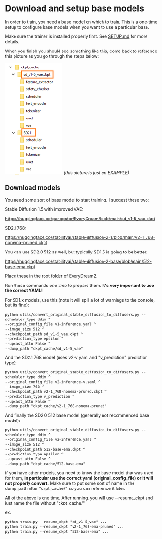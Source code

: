 # Download and setup base models

In order to train, you need a base model on which to train.  This is a one-time setup to configure base models when you want to use a particular base.

Make sure the trainer is installed properly first. See [SETUP.md](doc/SETUP.md) for more details. 

When you finish you should see something like this, come back to reference this picture as you go through the steps below:

![models](ckptcache.png) *(this picture is just an EXAMPLE)*

## Download models

You need some sort of base model to start training.  I suggest these two:

Stable Diffusion 1.5 with improved VAE:

https://huggingface.co/panopstor/EveryDream/blob/main/sd_v1-5_vae.ckpt

SD2.1 768:

https://huggingface.co/stabilityai/stable-diffusion-2-1/blob/main/v2-1_768-nonema-pruned.ckpt

You can use SD2.0 512 as well, but typically SD1.5 is going to be better.

https://huggingface.co/stabilityai/stable-diffusion-2-base/blob/main/512-base-ema.ckpt

Place these in the root folder of EveryDream2.

Run these commands *one time* to prepare them. **It's very important to use the correct YAML!**

For SD1.x models, use this (note it will spill a lot of warnings to the console, but its fine):

    python utils/convert_original_stable_diffusion_to_diffusers.py --scheduler_type ddim ^
    --original_config_file v1-inference.yaml ^
    --image_size 512 ^
    --checkpoint_path sd_v1-5_vae.ckpt ^
    --prediction_type epsilon ^
    --upcast_attn False ^
    --dump_path "ckpt_cache/sd_v1-5_vae"

And the SD2.1 768 model (uses v2-v yaml and "v_prediction" prediction type):

    python utils/convert_original_stable_diffusion_to_diffusers.py --scheduler_type ddim ^
    --original_config_file v2-inference-v.yaml ^
    --image_size 768 ^
    --checkpoint_path v2-1_768-nonema-pruned.ckpt ^
    --prediction_type v_prediction ^
    --upcast_attn False ^
    --dump_path "ckpt_cache/v2-1_768-nonema-pruned"

And finally the SD2.0 512 base model (generally not recommended base model):

    python utils/convert_original_stable_diffusion_to_diffusers.py --scheduler_type ddim ^
    --original_config_file v2-inference.yaml ^
    --image_size 512 ^
    --checkpoint_path 512-base-ema.ckpt ^
    --prediction_type epsilon ^
    --upcast_attn False ^
    --dump_path "ckpt_cache/512-base-ema"

If you have other models, you need to know the base model that was used for them, **in particular use the correct yaml (original_config_file) or it will not properly convert.** Make sure to put some sort of name in the dump_path after "ckpt_cache/" so you can reference it later.

All of the above is one time.  After running, you will use --resume_ckpt and just name the file without "ckpt_cache/"

ex.

    python train.py --resume_ckpt "sd_v1-5_vae" ...
    python train.py --resume_ckpt "v2-1_768-ema-pruned" ...
    python train.py --resume_ckpt "512-base-ema" ...


